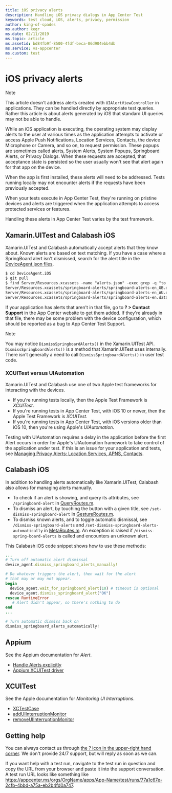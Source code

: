 ```yaml
---
title: iOS privacy alerts
description: Handling iOS privacy dialogs in App Center Test
keywords: test cloud, iOS, alerts, privacy, permission
author: king-of-spades
ms.author: kegr
ms.date: 02/11/2019
ms.topic: article
ms.assetid: bd84fb9f-8500-4fdf-beca-06d904ebb4db
ms.service: vs-appcenter
ms.custom: test
---
```


# iOS privacy alerts
> [!NOTE]
>This article doesn't address alerts created with `UIAlertViewController` in applications. They can be handled directly by appropriate test queries. Rather this article is about alerts generated by iOS that standard UI queries may not be able to handle.

While an iOS application is executing, the operating system may display alerts to the user at various times as the application attempts to activate or access Apple Push Notifications, Location Services, Contacts, the device Microphone or Camera, and so on, to request permission. These popups are sometimes called alerts, System Alerts, System Popups, Springboard Alerts, or Privacy Dialogs. When these requests are accepted, that acceptance state is persisted so the user usually won't see that alert again for that app on the device.

When the app is first installed, these alerts will need to be addressed. Tests running locally may not encounter alerts if the requests have been previously accepted.

When your tests execute in App Center Test, they're running on pristine devices and alerts are triggered when the application attempts to access protected services or features.

Handling these alerts in App Center Test varies by the test framework.

## Xamarin.UITest and Calabash iOS
Xamarin.UITest and Calabash automatically accept alerts that they know about. Known alerts are based on text matching. If you have a case where a SpringBoard alert isn't dismissed, search for the alert title in the [DeviceAgent.json files](https://github.com/calabash/DeviceAgent.iOS/tree/develop/Server/Resources.xcassets/springboard-alerts). 

```xml
$ cd DeviceAgent.iOS
$ git pull
$ find Server/Resources.xcassets -name "alerts.json" -exec grep -q "to access your location" {} \; -print
Server/Resources.xcassets/springboard-alerts/springboard-alerts-en_GB.dataset/alerts.json
Server/Resources.xcassets/springboard-alerts/springboard-alerts-en_AU.dataset/alerts.json
Server/Resources.xcassets/springboard-alerts/springboard-alerts-en.dataset/alerts.json
```

If your application has alerts that aren't in that file, go to **? > Contact Support** in the App Center website to get them added. If they're already in that file, there may be some problem with the device configuration, which should be reported as a bug to App Center Test Support.  

> [!NOTE]
> You may notice `DismissSpringboardAlerts()` in the Xamarin.UITest API. `DismissSpringboardAlerts()` is a method that Xamarin.UITest uses internally. There isn't generally a need to call `DismissSpringboardAlerts()` in user test code.

### XCUITest versus UIAutomation
Xamarin.UITest and Calabash use one of two Apple test frameworks for interacting with the devices. 

* If you're running tests locally, then the Apple Test Framework is *XCUITest*.
* If you're running tests in App Center Test, with iOS 10 or newer, then the Apple Test Framework is *XCUITest*.
* If you're running tests in App Center Test, with iOS versions older than iOS 10, then you're using Apple's *UIAutomation*.

Testing with UIAutomation requires a delay in the application before the first Alert occurs in order for Apple's UIAutomation framework to take control of the application under test. If this is an issue for your application and tests, see [Managing Privacy Alerts: Location Services, APNS, Contacts](https://github.com/calabash/calabash-ios/wiki/Managing-Privacy-Alerts:--Location-Services,-APNS,-Contacts).

## Calabash iOS
In addition to handling alerts automatically like Xamarin.UITest, Calabash also allows for managing alerts manually.

* To check if an alert is showing, and query its attributes, see `/springboard-alert` in [QueryRoutes.m](https://github.com/calabash/DeviceAgent.iOS/blob/develop/Server/Routes/QueryRoutes.m).
* To dismiss an alert, by touching the button with a given title, see `/set-dismiss-springboard-alert` in [GestureRoutes.m](https://github.com/calabash/DeviceAgent.iOS/blob/develop/Server/Routes/GestureRoutes.m).
* To dismiss known alerts, and to toggle automatic dismissal, see `/dismiss-springboard-alerts` and `/set-dismiss-springboard-alerts-automatically` in [MetaRoutes.m](https://github.com/calabash/DeviceAgent.iOS/blob/develop/Server/Routes/MetaRoutes.m). An exception is raised if `/dismiss-spring-board-alerts` is called and encounters an unknown alert.

This Calabash iOS code snippet shows how to use these methods:

```ruby
...
# Turn off automatic alert dismissal
device_agent.dismiss_springboard_alerts_manually!

# Do whatever triggers the alert, then wait for the alert
# that may or may not appear.
begin
  device_agent.wait_for_springboard_alert(10) # timeout is optional
  device_agent.dismiss_springboard_alert("OK")
rescue RuntimeError
   # Alert didn't appear, so there's nothing to do
end
...

# Turn automatic dismiss back on
dismiss_springboard_alerts_automatically!
```

## Appium
See the Appium documentation for *Alert*.

* [Handle Alerts explicitly](https://github.com/appium/appium/issues/6864#issuecomment-258193484)
* [Appium XCUITest driver](https://github.com/appium/appium-xcuitest-driver)

## XCUITest
See the Apple documentation for *Monitoring UI Interruptions*.

* [XCTestCase](https://developer.apple.com/documentation/xctest/xctestcase)
* [addUIInterruptionMonitor](https://developer.apple.com/documentation/xctest/xctestcase/1496273-adduiinterruptionmonitor)
* [removeUIInterruptionMonitor](https://developer.apple.com/documentation/xctest/xctestcase/1496263-removeuiinterruptionmonitor)

## Getting help
You can always contact us through [the ? icon in the upper-right hand corner](~/help.md). We don't provide 24/7 support, but will reply as soon as we can.

If you want help with a test run, navigate to the test run in question and copy the URL from your browser and paste it into the support conversation. A test run URL looks like something like https://appcenter.ms/orgs/OrgName/apps/App-Name/test/runs/77a1c67e-2cfb-4bbd-a75a-eb2b4fd0a747.
